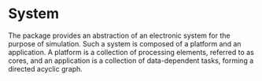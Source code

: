 # System

The package provides an abstraction of an electronic system for the purpose of
simulation. Such a system is composed of a platform and an application. A
platform is a collection of processing elements, referred to as cores, and an
application is a collection of data-dependent tasks, forming a directed acyclic
graph.
